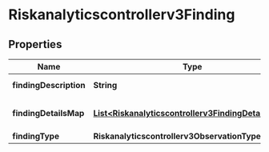 

# Riskanalyticscontrollerv3Finding


## Properties

| Name | Type | Description | Notes |
|------------ | ------------- | ------------- | -------------|
|**findingDescription** | **String** | Finding description. |  [optional] |
|**findingDetailsMap** | [**List&lt;Riskanalyticscontrollerv3FindingDetailsMap&gt;**](Riskanalyticscontrollerv3FindingDetailsMap.md) | Finding details - Optional. |  [optional] |
|**findingType** | **Riskanalyticscontrollerv3ObservationType** |  |  [optional] |



